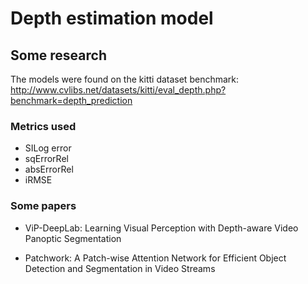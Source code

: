 # Depth estimation model

## Some research

The models were found on the kitti dataset benchmark: http://www.cvlibs.net/datasets/kitti/eval_depth.php?benchmark=depth_prediction

### Metrics used 

* SILog error
* sqErrorRel
* absErrorRel
* iRMSE

### Some papers

* ViP-DeepLab: Learning Visual Perception with Depth-aware Video Panoptic
Segmentation

* Patchwork: A Patch-wise Attention Network for
Efficient Object Detection and Segmentation in Video Streams
